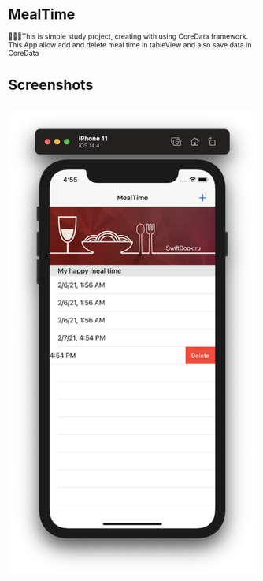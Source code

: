 # MealTime
🍱🍼⏰This is simple study project, creating with using CoreData framework. This App allow add and delete meal time in tableView and also save data in CoreData
# Screenshots
![]()
![](https://github.com/IsaikinSergei/MealTime/blob/master/Screenshots/Снимок%20экрана%202021-02-07%20в%2016.55.10.png?raw=true)
